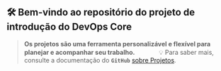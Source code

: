 ## 🛠️ Bem-vindo ao repositório do projeto de introdução do DevOps Core ###

> **Os projetos são uma ferramenta personalizável e flexível para planejar e acompanhar seu trabalho.**
ㅤ
ㅤ
ㅤ
💡 Para saber mais, consulte a documentação do **`GitHub`** [sobre Projetos](https://docs.github.com/issues/planning-and-tracking-with-projects/learning-about-projects/about-projects).
